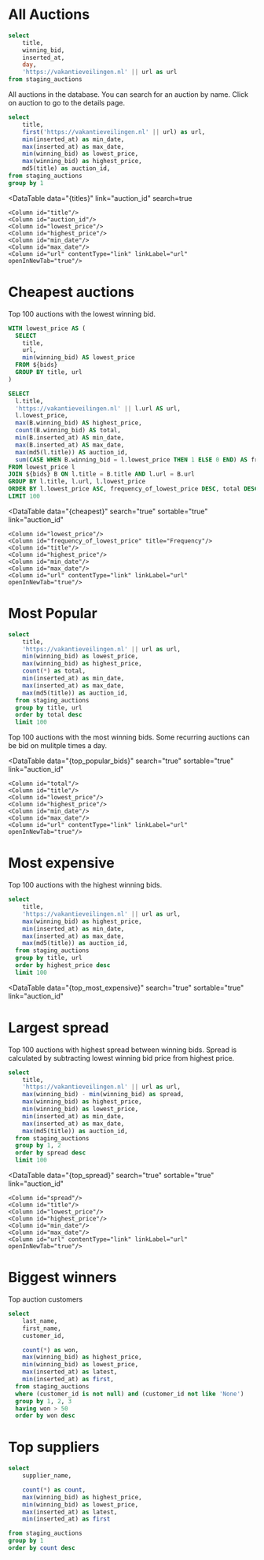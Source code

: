 # All Auctions

```sql bids
select
    title,
    winning_bid,
    inserted_at,
    day,
    'https://vakantieveilingen.nl' || url as url
from staging_auctions
```

All auctions in the database. You can search for an auction by name. Click on auction to go to the details page.

```sql titles
select
    title,
    first('https://vakantieveilingen.nl' || url) as url,
    min(inserted_at) as min_date,
    max(inserted_at) as max_date,
    min(winning_bid) as lowest_price,
    max(winning_bid) as highest_price,
    md5(title) as auction_id,
from staging_auctions
group by 1
```

<DataTable
    data="{titles}"
    link="auction_id"
    search=true
>
    <Column id="title"/>
    <Column id="auction_id"/>
    <Column id="lowest_price"/>
    <Column id="highest_price"/>
    <Column id="min_date"/>
    <Column id="max_date"/>
    <Column id="url" contentType="link" linkLabel="url" openInNewTab="true"/>
</DataTable>

# Cheapest auctions

Top 100 auctions with the lowest winning bid.

```sql cheapest
WITH lowest_price AS (
  SELECT
    title,
    url,
    min(winning_bid) AS lowest_price
  FROM ${bids}
  GROUP BY title, url
)

SELECT
  l.title,
  'https://vakantieveilingen.nl' || l.url AS url,
  l.lowest_price,
  max(B.winning_bid) AS highest_price,
  count(B.winning_bid) AS total,
  min(B.inserted_at) AS min_date,
  max(B.inserted_at) AS max_date,
  max(md5(l.title)) AS auction_id,
  sum(CASE WHEN B.winning_bid = l.lowest_price THEN 1 ELSE 0 END) AS frequency_of_lowest_price
FROM lowest_price l
JOIN ${bids} B ON l.title = B.title AND l.url = B.url
GROUP BY l.title, l.url, l.lowest_price
ORDER BY l.lowest_price ASC, frequency_of_lowest_price DESC, total DESC
LIMIT 100
```

<DataTable
  data="{cheapest}"
  search="true"
  sortable="true"
  link="auction_id"
>
    <Column id="lowest_price"/>
    <Column id="frequency_of_lowest_price" title="Frequency"/>
    <Column id="title"/>
    <Column id="highest_price"/>
    <Column id="min_date"/>
    <Column id="max_date"/>
    <Column id="url" contentType="link" linkLabel="url" openInNewTab="true"/>
</DataTable>

# Most Popular

```sql top_popular_bids
select
    title,
    'https://vakantieveilingen.nl' || url as url,
    min(winning_bid) as lowest_price,
    max(winning_bid) as highest_price,
    count(*) as total,
    min(inserted_at) as min_date,
    max(inserted_at) as max_date,
    max(md5(title)) as auction_id,
  from staging_auctions
  group by title, url
  order by total desc
  limit 100
```

Top 100 auctions with the most winning bids. Some recurring auctions can be bid on mulitple times a day.

<DataTable
  data="{top_popular_bids}"
  search="true"
  sortable="true"
  link="auction_id"
>
    <Column id="total"/>
    <Column id="title"/>
    <Column id="lowest_price"/>
    <Column id="highest_price"/>
    <Column id="min_date"/>
    <Column id="max_date"/>
    <Column id="url" contentType="link" linkLabel="url" openInNewTab="true"/>
</DataTable>

# Most expensive

Top 100 auctions with the highest winning bids.

```sql top_most_expensive
select
    title,
    'https://vakantieveilingen.nl' || url as url,
    max(winning_bid) as highest_price,
    min(inserted_at) as min_date,
    max(inserted_at) as max_date,
    max(md5(title)) as auction_id,
  from staging_auctions
  group by title, url
  order by highest_price desc
  limit 100
```

<DataTable
  data="{top_most_expensive}"
  search="true"
  sortable="true"
  link="auction_id"
>
  <Column id="highest_price"/>
  <Column id="title"/>
  <Column id="min_date"/>
  <Column id="max_date"/>
  <Column id="url" contentType="link" linkLabel="url" openInNewTab="true"/>
</DataTable>

# Largest spread

Top 100 auctions with highest spread between winning bids. Spread is calculated by subtracting lowest winning bid price from highest price.

```sql top_spread
select
    title,
    'https://vakantieveilingen.nl' || url as url,
    max(winning_bid) - min(winning_bid) as spread,
    max(winning_bid) as highest_price,
    min(winning_bid) as lowest_price,
    min(inserted_at) as min_date,
    max(inserted_at) as max_date,
    max(md5(title)) as auction_id,
  from staging_auctions
  group by 1, 2
  order by spread desc
  limit 100
```

<DataTable
  data="{top_spread}"
  search="true"
  sortable="true"
  link="auction_id"
>
    <Column id="spread"/>
    <Column id="title"/>
    <Column id="lowest_price"/>
    <Column id="highest_price"/>
    <Column id="min_date"/>
    <Column id="max_date"/>
    <Column id="url" contentType="link" linkLabel="url" openInNewTab="true"/>
</DataTable>

# Biggest winners

Top auction customers

```sql top_customers
select
    last_name,
    first_name,
    customer_id,

    count(*) as won,
    max(winning_bid) as highest_price,
    min(winning_bid) as lowest_price,
    max(inserted_at) as latest,
    min(inserted_at) as first,
  from staging_auctions
  where (customer_id is not null) and (customer_id not like 'None')
  group by 1, 2, 3
  having won > 50
  order by won desc
```

<DataTable
  data="{top_customers}"
  search="true"
  sortable="true"
/>

# Top suppliers

```sql top_suppliers
select
    supplier_name,

    count(*) as count,
    max(winning_bid) as highest_price,
    min(winning_bid) as lowest_price,
    max(inserted_at) as latest,
    min(inserted_at) as first

from staging_auctions
group by 1
order by count desc
```

<DataTable
  data="{top_suppliers}"
  search="true"
  sortable="true"
/>
